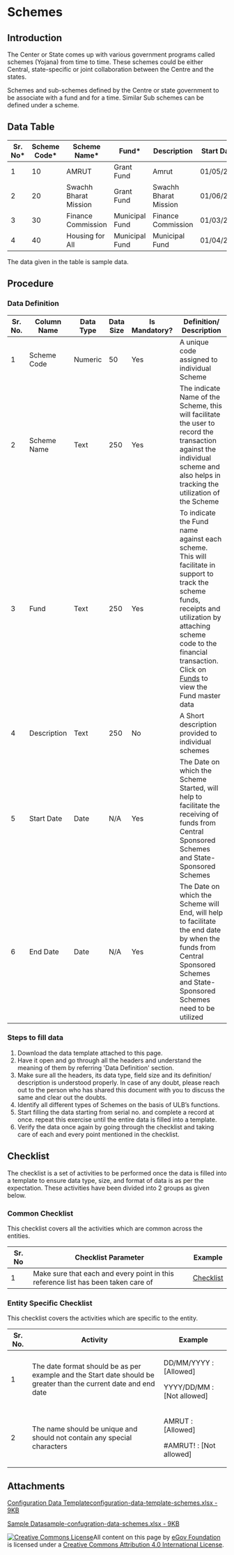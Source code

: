# Schemes

## Introduction <a href="#introduction" id="introduction"></a>

The Center or State comes up with various government programs called schemes (Yojana) from time to time. These schemes could be either Central, state-specific or joint collaboration between the Centre and the states.

Schemes and sub-schemes defined by the Centre or state government to be associate with a fund and for a time. Similar Sub schemes can be defined under a scheme.

## Data Table <a href="#data-table" id="data-table"></a>

| Sr. No\* | Scheme Code\* | Scheme Name\*         | Fund\*         | Description           | Start Date\* | End Date\* |
| -------- | ------------- | --------------------- | -------------- | --------------------- | ------------ | ---------- |
| 1        | 10            | AMRUT                 | Grant Fund     | Amrut                 | 01/05/2018   | 01/06/2021 |
| 2        | 20            | Swachh Bharat Mission | Grant Fund     | Swachh Bharat Mission | 01/06/2017   | 01/07/2020 |
| 3        | 30            | Finance Commission    | Municipal Fund | Finance Commission    | 01/03/2016   | 30/04/2019 |
| 4        | 40            | Housing for All       | Municipal Fund | Municipal Fund        | 01/04/2016   | 31/03/2021 |

The data given in the table is sample data.

## Procedure <a href="#procedure" id="procedure"></a>

### Data Definition <a href="#data-definition" id="data-definition"></a>

| Sr. No. | Column Name | Data Type | Data Size | Is Mandatory? | Definition/ Description                                                                                                                                                                                                                           |
| ------- | ----------- | --------- | --------- | ------------- | ------------------------------------------------------------------------------------------------------------------------------------------------------------------------------------------------------------------------------------------------- |
| 1       | Scheme Code | Numeric   | 50        | Yes           | A unique code assigned to individual Scheme                                                                                                                                                                                                       |
| 2       | Scheme Name | Text      | 250       | Yes           | The indicate Name of the Scheme, this will facilitate the user to record the transaction against the individual scheme and also helps in tracking the utilization of the Scheme                                                                   |
| 3       | Fund        | Text      | 250       | Yes           | To indicate the Fund name against each scheme. This will facilitate in support to track the scheme funds, receipts and utilization by attaching scheme code to the financial transaction. Click on [Funds](funds.md) to view the Fund master data |
| 4       | Description | Text      | 250       | No            | A Short description provided to individual schemes                                                                                                                                                                                                |
| 5       | Start Date  | Date      | N/A       | Yes           | The Date on which the Scheme Started, will help to facilitate the receiving of funds from Central Sponsored Schemes and State-Sponsored Schemes                                                                                                   |
| 6       | End Date    | Date      | N/A       | Yes           | The Date on which the Scheme will End, will help to facilitate the end date by when the funds from Central Sponsored Schemes and State-Sponsored Schemes need to be utilized                                                                      |

### Steps to fill data <a href="#steps-to-fill-data" id="steps-to-fill-data"></a>

1. Download the data template attached to this page.
2. Have it open and go through all the headers and understand the meaning of them by referring 'Data Definition' section.
3. Make sure all the headers, its data type, field size and its definition/ description is understood properly. In case of any doubt, please reach out to the person who has shared this document with you to discuss the same and clear out the doubts.
4. Identify all different types of Schemes on the basis of ULB’s functions.
5. Start filling the data starting from serial no. and complete a record at once. repeat this exercise until the entire data is filled into a template.
6. Verify the data once again by going through the checklist and taking care of each and every point mentioned in the checklist.

## Checklist <a href="#checklist" id="checklist"></a>

The checklist is a set of activities to be performed once the data is filled into a template to ensure data type, size, and format of data is as per the expectation. These activities have been divided into 2 groups as given below.

### Common Checklist <a href="#common-checklist" id="common-checklist"></a>

This checklist covers all the activities which are common across the entities.

| Sr. No | Checklist Parameter                                                               | Example                                                                                     |
| ------ | --------------------------------------------------------------------------------- | ------------------------------------------------------------------------------------------- |
| 1      | Make sure that each and every point in this reference list has been taken care of | ​[Checklist](https://digit-discuss.atlassian.net/wiki/spaces/DO/pages/502203140/Checklist)​ |

### Entity Specific Checklist <a href="#entity-specific-checklist" id="entity-specific-checklist"></a>

This checklist covers the activities which are specific to the entity.

| Sr. No. | Activity                                                                                                         | Example                                                        |
| ------- | ---------------------------------------------------------------------------------------------------------------- | -------------------------------------------------------------- |
| 1       | The date format should be as per example and the Start date should be greater than the current date and end date | <p>DD/MM/YYYY : [Allowed]</p><p>YYYY/DD/MM : [Not allowed]</p> |
| 2       | The name should be unique and should not contain any special characters                                          | <p>AMRUT : [Allowed]</p><p>#AMRUT! : [Not allowed]</p>         |

## Attachments <a href="#attachments" id="attachments"></a>

[Configuration Data Templateconfiguration-data-template-schemes.xlsx - 9KB](https://firebasestorage.googleapis.com/v0/b/gitbook-28427.appspot.com/o/assets%2F-MERG\_iQW5oN4ukgXP8K%2Fsync%2F5ddde45b102c9f9460d3d5f405ece12f6606c7a3.xlsx?generation=1602050611767046\&alt=media)

[Sample Datasample-confugration-data-schemes.xlsx - 9KB](https://firebasestorage.googleapis.com/v0/b/gitbook-28427.appspot.com/o/assets%2F-MERG\_iQW5oN4ukgXP8K%2Fsync%2F1becdcae012164a5fcbf77e0113474c07fb6709b.xlsx?generation=1602050611572188\&alt=media)

[![Creative Commons License](https://i.creativecommons.org/l/by/4.0/80x15.png)](http://creativecommons.org/licenses/by/4.0/)All content on this page by [eGov Foundation ](https://egov.org.in/)is licensed under a [Creative Commons Attribution 4.0 International License](http://creativecommons.org/licenses/by/4.0/).
